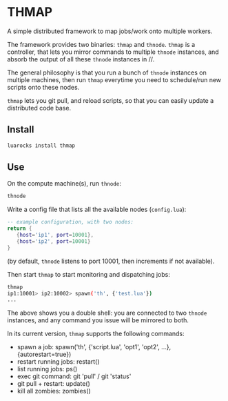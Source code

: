 THMAP
=====

A simple distributed framework to map jobs/work onto multiple workers.

The framework provides two binaries: `thmap` and `thnode`. `thmap` is a controller,
that lets you mirror commands to multiple `thnode` instances, and absorb the output
of all these `thnode` instances in //.

The general philosophy is that you run a bunch of `thnode` instances on multiple machines,
then run `thmap` everytime you need to schedule/run new scripts onto these nodes.

`thmap` lets you git pull, and reload scripts, so that you can easily update a 
distributed code base.

Install
-------

```sh
luarocks install thmap
```

Use
---

On the compute machine(s), run `thnode`:

```sh
thnode
```

Write a config file that lists all the available nodes (`config.lua`):

```lua
-- example configuration, with two nodes:
return {
   {host='ip1', port=10001},
   {host='ip2', port=10001}
}
```

(by default, `thnode` listens to port 10001, then increments if not available).

Then start `thmap` to start monitoring and dispatching jobs:

```sh
thmap
ip1:10001> ip2:10002> spawn('th', {'test.lua'})
...
```

The above shows you a double shell: you are connected to two `thnode` instances,
and any command you issue will be mirrored to both.

In its current version, `thmap` supports the following commands:

* spawn a job:            spawn('th', {'script.lua', 'opt1', 'opt2', ...}, {autorestart=true})
* restart running jobs:   restart()
* list running jobs:      ps()
* exec git command:       git 'pull'  /  git 'status'
* git pull + restart:     update()
* kill all zombies:       zombies()

